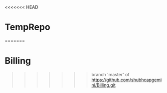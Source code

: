 <<<<<<< HEAD
# TempRepo
=======
# Billing
>>>>>>> branch 'master' of https://github.com/shubhcapgemini/Billing.git
